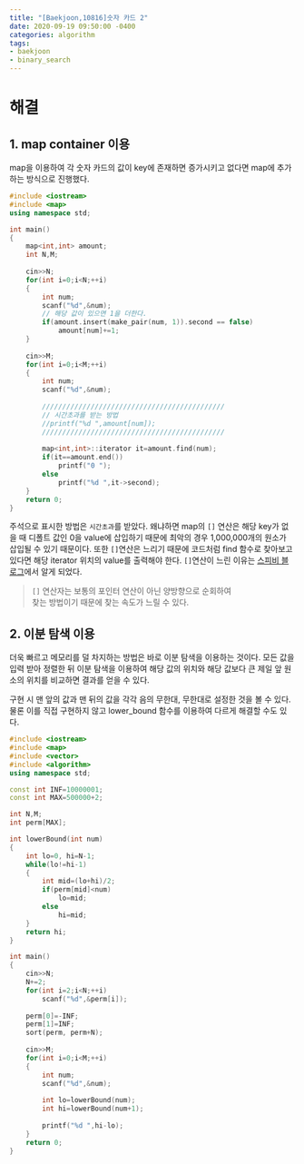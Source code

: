 ```yaml
---
title: "[Baekjoon,10816]숫자 카드 2"
date: 2020-09-19 09:50:00 -0400
categories: algorithm 
tags:
- baekjoon 
- binary_search
---
```


# 해결 
## 1. map container 이용 
map을 이용하여 각 숫자 카드의 값이 key에 존재하면 증가시키고 없다면 map에 추가하는 방식으로 진행했다. 
```cpp
#include <iostream>
#include <map>
using namespace std;

int main()
{
    map<int,int> amount;
    int N,M;
    
    cin>>N;
    for(int i=0;i<N;++i)
    {
        int num;
        scanf("%d",&num);
        // 해당 값이 있으면 1을 더한다. 
        if(amount.insert(make_pair(num, 1)).second == false)
            amount[num]+=1;
    }
    
    cin>>M;
    for(int i=0;i<M;++i)
    {
        int num;
        scanf("%d",&num);
        
        /////////////////////////////////////////////
        // 시간초과를 받는 방법 
        //printf("%d ",amount[num]);
        /////////////////////////////////////////////
        
        map<int,int>::iterator it=amount.find(num);
        if(it==amount.end())
            printf("0 ");
        else
            printf("%d ",it->second);
    }
    return 0;
}

```
주석으로 표시한 방법은 `시간초과`를 받았다. 왜냐하면 map의 `[]` 연산은 해당 key가 없을 때 디폴트 값인 0을 value에 삽입하기 때문에 최악의 경우 
1,000,000개의 원소가 삽입될 수 있기 때문이다. 
또한 `[]`연산은 느리기 때문에 코드처럼 find 함수로 찾아보고 있다면 해당 iterator 위치의 value를 출력해야 한다. 
`[]`연산이 느린 이유는 [스피비 블로그](https://skmagic.tistory.com/226)에서 알게 되었다. 
> `[]` 연산자는 보통의 포인터 연산이 아닌 양방향으로 순회하여  
> 찾는 방법이기 때문에 찾는 속도가 느릴 수 있다.

## 2. 이분 탐색 이용 
더욱 빠르고 메모리를 덜 차지하는 방법은 바로 이분 탐색을 이용하는 것이다. 
모든 값을 입력 받아 정렬한 뒤 이분 탐색을 이용하여 해당 값의 위치와 해당 값보다 큰 제일 앞 원소의 위치를 비교하면 결과를 얻을 수 있다. 

구현 시 맨 앞의 값과 맨 뒤의 값을 각각 음의 무한대, 무한대로 설정한 것을 볼 수 있다.  
물론 이를 직접 구현하지 않고 lower_bound 함수를 이용하여 다르게 해결할 수도 있다. 
```cpp
#include <iostream>
#include <map>
#include <vector>
#include <algorithm>
using namespace std;

const int INF=10000001;
const int MAX=500000+2;

int N,M;
int perm[MAX];

int lowerBound(int num)
{
    int lo=0, hi=N-1;
    while(lo!=hi-1)
    {
        int mid=(lo+hi)/2;
        if(perm[mid]<num)
            lo=mid;
        else
            hi=mid;
    }
    return hi;
}

int main()
{
    cin>>N;
    N+=2;
    for(int i=2;i<N;++i)
        scanf("%d",&perm[i]);
    
    perm[0]=-INF;
    perm[1]=INF;
    sort(perm, perm+N);
    
    cin>>M;
    for(int i=0;i<M;++i)
    {
        int num;
        scanf("%d",&num);
        
        int lo=lowerBound(num);
        int hi=lowerBound(num+1);
        
        printf("%d ",hi-lo);
    }
    return 0;
}

```
